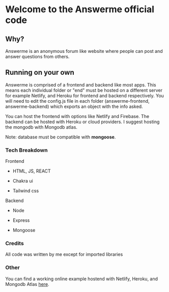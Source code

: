 # Welcome to the Answerme official code

## Why?

Answerme is an anonymous forum like website where people can post and answer questions from others.

## Running on your own

Answerme is comprised of a frontend and backend like most apps. This means each individual folder or "end" must be hosted on a different server for example Netlify, and Heroku for frontend and backend respectively. You will need to edit the config.js file in each folder (answerme-frontend, answerme-backend) which exports an object with the info asked.

You can host the frontend with options like Netlify and Firebase. The backend can be hosted with Heroku or cloud providers. I suggest hosting the mongodb with Mongodb atlas.

Note: database must be compatible with **mongoose**.

### Tech Breakdown

Frontend

- HTML, JS, REACT

- Chakra ui

- Tailwind css


Backend 

- Node

- Express

- Mongoose

### Credits 

All code was written by me except for imported libraries

### Other

You can find a working online example hostend with Netlify, Heroku, and Mongodb Atlas [here](https://answerme.netlify.app/ "Live Example").